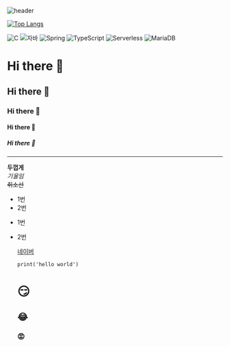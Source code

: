 ![header](https://capsule-render.vercel.app/api?type=wave&color=auto&height=300&section=header&text=GitHubbyLJO%20&fontSize=90)

[![Top Langs](https://github-readme-stats.vercel.app/api/top-langs/?username=JIOLee11)](https://github.com/JIOLee11/github-readme-stats)


![C](https://img.shields.io/badge/-C-123456?style=flat-square&logo=C&logoColor=black)
![자바](https://img.shields.io/badge/-자바-007396?style=flat&logo=Java&logoColor=ffffff)
![Spring](https://img.shields.io/badge/-Spring-6DB33F?style=for-the-badge&logo=Spring&logoColor=white)
![TypeScript](https://img.shields.io/badge/-TypeScript-3178C6?style=flat-square&logo=TypeScript&logoColor=white)
![Serverless](https://img.shields.io/badge/-Serverless-FD5750?style=flat-square&logo=Serverless&logoColor=magenta)
![MariaDB](https://img.shields.io/badge/-MariaDB-1F305F?style=flat-square&logo=mariadb&logoColor=white)
​
# Hi there 👋
## Hi there 👋
### Hi there 👋
#### Hi there 👋
##### Hi there 👋
---
**두껍게** <br>
*기울임* <br>
~~취소선~~ <br>

* 1번
* 2번
- 1번
- 2번

  [네이버](naver.com)

  ```
  print('hello world')
  ```

  # :smirk:
  ## :joy:
  ### :rage:
